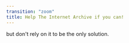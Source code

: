 ```yaml
---
transition: "zoom"
title: Help The Internet Archive if you can!
---
```


but don't rely on it to be the only solution.
